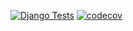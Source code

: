 [![Django Tests](https://github.com/cforcross/ChowaGroup/actions/workflows/main.yml/badge.svg)](https://github.com/cforcross/ChowaGroup/actions/workflows/main.yml) [![codecov](https://codecov.io/gh/cforcross/ChowaGroup/branch/main/graph/badge.svg?token=K8KDJS195E)](https://codecov.io/gh/cforcross/ChowaGroup)